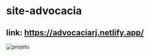 # site-advocacia
## link: https://advocaciarj.netlify.app/
![projeto](https://github.com/aesir0101/site-advocacia/assets/84733192/fe469ef2-b5bb-4d7d-88f5-629334bb05ed)
